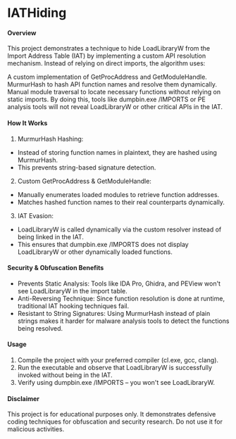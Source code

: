 # IATHiding

#### Overview
This project demonstrates a technique to hide LoadLibraryW from the Import Address Table (IAT) by implementing a custom API resolution mechanism. Instead of relying on direct imports, the algorithm uses:

A custom implementation of GetProcAddress and GetModuleHandle.
MurmurHash to hash API function names and resolve them dynamically.
Manual module traversal to locate necessary functions without relying on static imports.
By doing this, tools like dumpbin.exe /IMPORTS or PE analysis tools will not reveal LoadLibraryW or other critical APIs in the IAT.

#### How It Works
1. MurmurHash Hashing:

  - Instead of storing function names in plaintext, they are hashed using MurmurHash.
  - This prevents string-based signature detection.

2. Custom GetProcAddress & GetModuleHandle:

  - Manually enumerates loaded modules to retrieve function addresses.
  - Matches hashed function names to their real counterparts dynamically.

3. IAT Evasion:

  - LoadLibraryW is called dynamically via the custom resolver instead of being linked in the IAT.
  - This ensures that dumpbin.exe /IMPORTS does not display LoadLibraryW or other dynamically loaded functions.

#### Security & Obfuscation Benefits

  - Prevents Static Analysis: Tools like IDA Pro, Ghidra, and PEView won't see LoadLibraryW in the import table.
  - Anti-Reversing Technique: Since function resolution is done at runtime, traditional IAT hooking techniques fail.
  - Resistant to String Signatures: Using MurmurHash instead of plain strings makes it harder for malware analysis tools to detect the functions being resolved.
    
#### Usage

1. Compile the project with your preferred compiler (cl.exe, gcc, clang).
2. Run the executable and observe that LoadLibraryW is successfully invoked without being in the IAT.
3. Verify using dumpbin.exe /IMPORTS <executable> – you won't see LoadLibraryW.

#### Disclaimer
This project is for educational purposes only. It demonstrates defensive coding techniques for obfuscation and security research. Do not use it for malicious activities.
